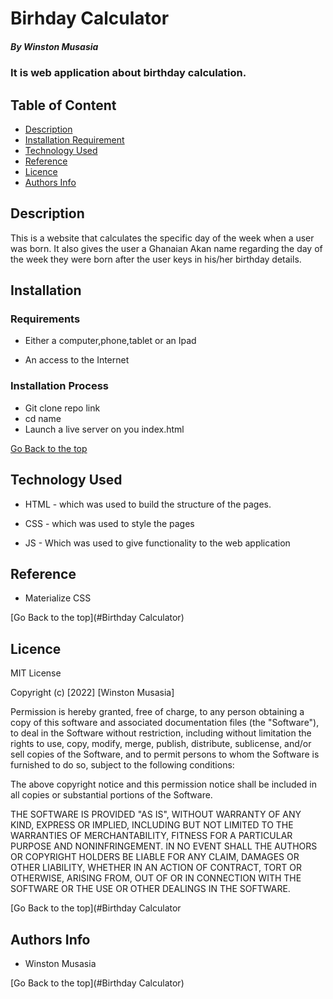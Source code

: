 # Birhday Calculator

##### By Winston Musasia
### It is web application about birthday calculation.

## Table of Content

+ [Description](#description)
+ [Installation Requirement](#Installation)
+ [Technology Used](#technology-used)
+ [Reference](#reference)
+ [Licence](#licence)
+ [Authors Info](#author-Info)

## Description
<p>This is  a website that calculates the specific day of the week when a user was born. It also gives the user a Ghanaian Akan name regarding the day of the week they were born after the user keys in his/her birthday details.</p>

## Installation

### Requirements

* Either a computer,phone,tablet or an Ipad

* An access to the Internet

### Installation Process

* Git clone repo link
* cd name
* Launch a live server on you index.html

[Go Back to the top](#portfolio)
## Technology Used
* HTML - which was used to build the structure of the pages.

* CSS - which was used to style the pages 

* JS - Which was used to give functionality to the web application

## Reference
* Materialize CSS

[Go Back to the top](#Birthday Calculator)

## Licence

MIT License

Copyright (c) [2022] [Winston Musasia]

Permission is hereby granted, free of charge, to any person obtaining a copy
of this software and associated documentation files (the "Software"), to deal
in the Software without restriction, including without limitation the rights
to use, copy, modify, merge, publish, distribute, sublicense, and/or sell
copies of the Software, and to permit persons to whom the Software is
furnished to do so, subject to the following conditions:

The above copyright notice and this permission notice shall be included in all
copies or substantial portions of the Software.

THE SOFTWARE IS PROVIDED "AS IS", WITHOUT WARRANTY OF ANY KIND, EXPRESS OR
IMPLIED, INCLUDING BUT NOT LIMITED TO THE WARRANTIES OF MERCHANTABILITY,
FITNESS FOR A PARTICULAR PURPOSE AND NONINFRINGEMENT. IN NO EVENT SHALL THE
AUTHORS OR COPYRIGHT HOLDERS BE LIABLE FOR ANY CLAIM, DAMAGES OR OTHER
LIABILITY, WHETHER IN AN ACTION OF CONTRACT, TORT OR OTHERWISE, ARISING FROM,
OUT OF OR IN CONNECTION WITH THE SOFTWARE OR THE USE OR OTHER DEALINGS IN THE
SOFTWARE.

[Go Back to the top](#Birthday Calculator

## Authors Info

* Winston Musasia

[Go Back to the top](#Birthday Calculator)